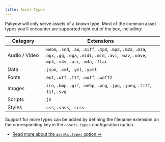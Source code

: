 ```yaml
---
title: Asset Types
---
```


Pakyow will only serve assets of a known type. Most of the common asset types you'll encounter are supported right out of the box, including:

| Category      | Extensions                                           |
|---------------|------------------------------------------------------|
| Audio&nbsp;/&nbsp;Video | `.webm`, `.snd`, `.au`, `.aiff`, `.mp3`, `.mp2`, `.m2a`, `.m3a`, `.ogx`, `.gg`, `.oga`, `.midi`, `.mid`, `.avi`, `.wav`, `.wave`, `.mp4`, `.m4v`, `.acc`, `.m4a`, `.flac` |
| Data          | `.json`, `.xml`, `.yml`, `.yaml`                     |
| Fonts         | `.eot`, `.otf`, `.ttf`, `.woff`, `.woff2`            |
| Images        | `.ico`, `.bmp`, `.gif`, `.webp`, `.png`, `.jpg`, `.jpeg`, `.tiff`, `.tif`, `.svg` |
| Scripts       | `.js`                                                |
| Styles        | `.css`, `.sass`, `.scss`                             |

Support for more types can be added by defining the filename extension on the corresponding key in the `assets.types` configuration option.

* [Read more about the `assets.types` option &rarr;](doc:configuration/assets/types)
